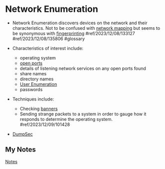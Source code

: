 # Network Enumeration
- Network Enumeration discovers devices on the network and their characteristics. Not to be confused with [network mapping](network-mapping.md) but seems to be synonymous with [fingerprinting](fingerprinting.md) #ref/2023/12/08/133127 #ref/2023/12/08/135806 #glossary 

- Characteristics of interest include:
	- operating system
	- [open ports](port-scan.md)
	- details of listening network services on any open ports found
	- share names
	- directory names
	- [User Enumeration](user-enumeration.md)
	- passwords
- Techniques include:
	- Checking [banners](banner.md)
	- Sending strange packets to a system in order to gauge how it responds to determine the operating system. #ref/2023/12/09/101428
- [DumpSec](dump-sec.md)
## My Notes
[Notes](mynotes/network-enumeration-notes.md)
